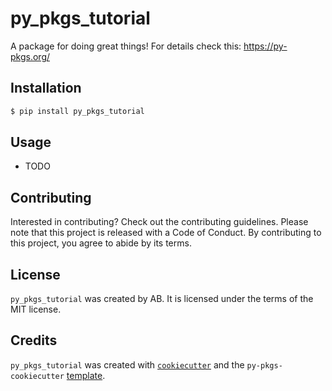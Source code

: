 # py_pkgs_tutorial

A package for doing great things! For details check this: https://py-pkgs.org/


## Installation

```bash
$ pip install py_pkgs_tutorial
```

## Usage

- TODO

## Contributing

Interested in contributing? Check out the contributing guidelines. Please note that this project is released with a Code of Conduct. By contributing to this project, you agree to abide by its terms.

## License

`py_pkgs_tutorial` was created by AB. It is licensed under the terms of the MIT license.

## Credits

`py_pkgs_tutorial` was created with [`cookiecutter`](https://cookiecutter.readthedocs.io/en/latest/) and the `py-pkgs-cookiecutter` [template](https://github.com/py-pkgs/py-pkgs-cookiecutter).

